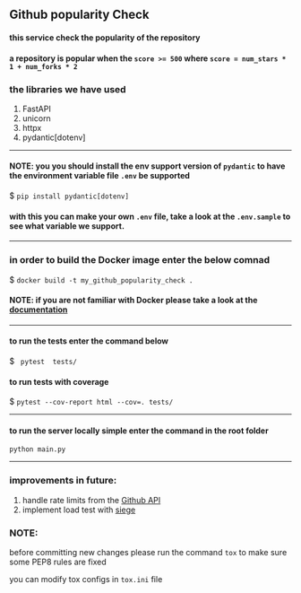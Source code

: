 ## Github popularity Check

#### this service check the popularity of the repository
#### a repository is popular when the `score >= 500` where `score = num_stars * 1 + num_forks * 2`

### the libraries we have used 
1. FastAPI
2. unicorn
3. httpx
4. pydantic[dotenv]
***
#### NOTE: you you should install the env support version of `pydantic` to have the environment variable file `.env` be supported
$ `pip install pydantic[dotenv]`
#### with this you can make your own `.env` file, take a look at the `.env.sample` to see what variable we support.
***
### in order to build the Docker image enter the below comnad 
$ `docker build -t my_github_popularity_check .`
#### NOTE: if you are not familiar with Docker please take a look at the [documentation](https://docs.docker.com/)
***
#### to run the tests enter the command below
$ ` pytest  tests/`
#### to run tests with coverage
$ `pytest --cov-report html --cov=. tests/`
***
#### to run the server locally simple enter the command in the root folder 
`python main.py` 
***

### improvements in future:
1. handle rate limits from the [Github API](https://docs.github.com/en/rest/rate-limit#about-the-rate-limit-api)
2. implement load test with [siege](https://github.com/JoeDog/siege)

### NOTE: 
before committing new changes please run the command `tox` to make sure some PEP8 rules are fixed 

you can modify tox configs in `tox.ini` file